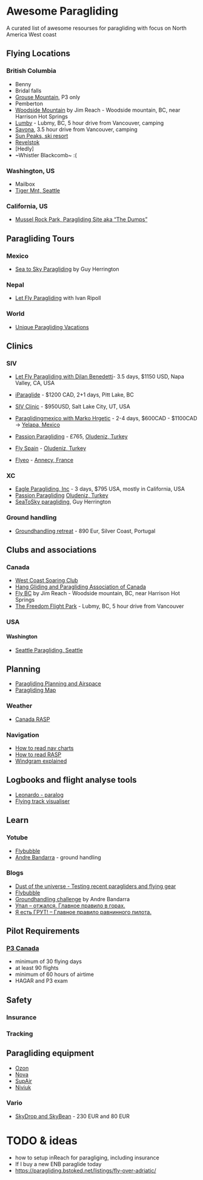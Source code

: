 # Awesome Paragliding 

A curated list of awesome resourses for paragliding with focus on North America West coast

## Flying Locations
### British Columbia
- Benny
- Bridal falls
- [Grouse Mountain](https://gmft.westcoastsoaringclub.com/flying-grouse), P3 only 
- Pemberton
- [Woodside Mountain](http://www.flybc.org/siteoftheday.htm) by Jim Reach - Woodside mountain, BC, near Harrison Hot Springs
- [Lumby](https://www.freedomflightschool.com/) - Lubmy, BC, 5 hour drive from Vancouver, camping
- [Savona](https://www.flyok.ca/phpbb3/viewtopic.php?f=12&t=121), 3.5 hour drive from Vancouver, camping
- [Sun Peaks, ski resort](sun_peaks.md)
- [Revelstok](http://revelstokeparagliding.com/visiting-pilot-info/)
- [Hedly]
- ~Whistler Blackcomb~ :(

### Washington, US
- Mailbox
- [Tiger Mnt, Seattle](http://nwparagliding.com/PilotInfo/TigerMountain/tabid/236/Default.aspx)
### California, US
- [Mussel Rock Park, Paragliding Site aka “The Dumps”](http://www.paragliding-lessons.com/mrsg/)

## Paragliding Tours
### Mexico
- [Sea to Sky Paragliding](https://www.seatoskyparagliding.com/tours/) by Guy Herrington
### Nepal
- [Let Fly Paragliding](http://www.letflyparagliding.com/nepal-clinic-and-tours-1) with Ivan Ripoll
### World
- [Unique Paragliding Vacations](https://paragliding.bstoked.net/)

## Clinics
### SIV
- [Let Fly Paragliding with Dilan Benedetti](http://www.letflyparagliding.com/siv)- 3.5 days, $1150 USD, Napa Valley, CA, USA
- [iParaglide](http://www.iparaglide.com/paragliding-siv-acro-vancouver/) - $1200 CAD, 2+1 days, Pitt Lake, BC

- [SIV Clinic](https://www.sivclinic.com) - $950USD, Salt Lake City, UT, USA
- [Paraglidingmexico with Marko Hrgetic](https://www.paraglidingmexico.com/en/courses/siv-courses-yelapa) - 2-4 days, $600CAD - $1100CAD  -> [Yelapa, Mexico](https://goo.gl/maps/VQuLpDhtimQXytyy6)
- [Passion Paragliding](https://www.passionparagliding.com/siv) - £765, [Oludeniz, Turkey](https://goo.gl/maps/c4PMG3tYY8CnUGM7A)
- [Fly Spain](https://www.flyspain.co.uk/paragliding-holidays-courses/pilotage-siv/) - [Oludeniz, Turkey](https://goo.gl/maps/c4PMG3tYY8CnUGM7A)
- [Flyeo](https://flyeo.com/en/siv-course-2/) - [Annecy, France](https://goo.gl/maps/RHgJmSfgcjbHb1wN8)

### XC
- [Eagle Paragliding, Inc](https://paragliding.com/services/clinics/thermal-xc-clinic/) - 3 days, $795 USA, mostly in California, USA
- [Passion Paragliding](https://www.passionparagliding.com/siv) [Oludeniz, Turkey](https://goo.gl/maps/c4PMG3tYY8CnUGM7A)
- [SeaToSky paragliding](https://www.seatoskyparagliding.com/), Guy Herrington

### Ground handling
- [Groundhandling retreat](https://www.groundhandlingchallenge.com/retreat) - 890 Eur, Silver Coast, Portugal


## Clubs and associations 
### Canada
- [West Coast Soaring Club](https://www.westcoastsoaringclub.com/)
- [Hang Gliding and Paragliding Association of Canada](https://www.hpac.ca/pub/)
- [Fly BC](http://www.flybc.org/siteoftheday.htm) by Jim Reach - Woodside mountain, BC, near Harrison Hot Springs
- [The Freedom Flight Park](https://www.freedomflightschool.com/) - Lubmy, BC, 5 hour drive from Vancouver
### USA
#### Washington
- [Seattle Paragliding, Seattle](http://www.seattleparagliding.com/tiger.php)


## Planning
- [Paragliding Planning and Airspace](https://flyxc.app)
- [Paragliding Map](https://www.paraglidingmap.com/app/)
### Weather
- [Canada RASP](http://canadarasp.com/windgrams/select-windgram.htm)
### Navigation 
- [How to read nav charts](https://www.nationalgeographic.com/science/phenomena/2016/06/08/how-to-read-an-aeronautical-chart/)
- [How to read RASP](https://www.youtube.com/watch?v=eHksP0QCPW0)
- [Windgram explained](http://wxtofly.net/windgramexplain.html)

## Logbooks and flight analyse tools
- [Leonardo - paralog](http://www.paraglidingforum.com/leonardo)
- [Flying track visualiser](https://ayvri.com/)


## Learn
### Yotube
- [Flybubble](https://www.youtube.com/user/FlybubbleParagliding)
- [Andre Bandarra](https://www.youtube.com/channel/UCzYf1cmKwDMSiII9SSp6IJw/featured) - ground handling
### Blogs
- [Dust of the universe - Testing recent paragliders and flying gear](http://ziadbassil.blogspot.com/)
- [Flybubble](https://flybubble.com/blog/gearguides/paraglider-reviews)
- [Groundhandling challenge](https://www.groundhandlingchallenge.com/retreat) by Andre Bandarra
- [Упал – отжался. Главное правило в горах.](http://www.para2000.ru/xc/xcfly/upal-otzhalsya)
- [Я есть ГРУТ! – Главное правило равнинного пилота.](http://www.para2000.ru/xc/xcfly/plants_rules/)

## Pilot Requirements
### [P3 Canada](https://hpac.ca/pub/?pid=363#PG3)
- minimum of 30 flying days
- at least 90 flights
- minimum of 60 hours of airtime
- HAGAR and P3 exam

## Safety

### Insurance
### Tracking

## Paragliding equipment 
- [Ozon](https://www.flyozone.com/paragliders/)
- [Nova](https://www.nova.eu/en/home/)
- [SupAir](https://www.supair.com/en/)
- [Niviuk](http://niviuk.com/en/)

### Vario
- [SkyDrop and SkyBean](https://skybean.eu/) - 230 EUR and 80 EUR


# TODO & ideas
- how to setup inReach for paragliging, including insurance
- If I buy a new ENB paraglide today 
- https://paragliding.bstoked.net/listings/fly-over-adriatic/

